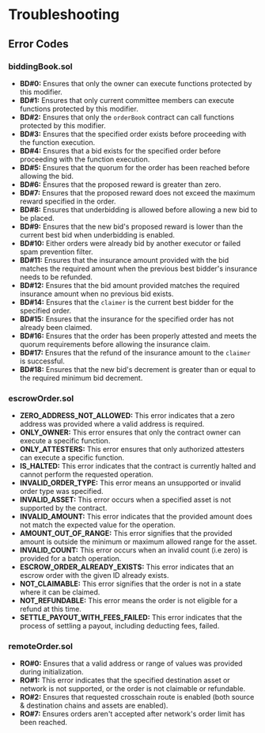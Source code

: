 # Troubleshooting

## Error Codes

### biddingBook.sol

- **BD#0:** Ensures that only the owner can execute functions protected by this modifier.
- **BD#1:** Ensures that only current committee members can execute functions protected by this modifier.
- **BD#2:** Ensures that only the `orderBook` contract can call functions protected by this modifier.
- **BD#3:** Ensures that the specified order exists before proceeding with the function execution.
- **BD#4:** Ensures that a bid exists for the specified order before proceeding with the function execution.
- **BD#5:** Ensures that the quorum for the order has been reached before allowing the bid.
- **BD#6:** Ensures that the proposed reward is greater than zero.
- **BD#7:** Ensures that the proposed reward does not exceed the maximum reward specified in the order.
- **BD#8:** Ensures that underbidding is allowed before allowing a new bid to be placed.
- **BD#9:** Ensures that the new bid's proposed reward is lower than the current best bid when underbidding is enabled.
- **BD#10:** Either orders were already bid by another executor or failed spam prevention filter.
- **BD#11:** Ensures that the insurance amount provided with the bid matches the required amount when the previous best bidder's insurance needs to be refunded.
- **BD#12:** Ensures that the bid amount provided matches the required insurance amount when no previous bid exists.
- **BD#14:** Ensures that the `claimer` is the current best bidder for the specified order.
- **BD#15:** Ensures that the insurance for the specified order has not already been claimed.
- **BD#16:** Ensures that the order has been properly attested and meets the quorum requirements before allowing the insurance claim.
- **BD#17:** Ensures that the refund of the insurance amount to the `claimer` is successful.
- **BD#18:** Ensures that the new bid's decrement is greater than or equal to the required minimum bid decrement.

### escrowOrder.sol

- **ZERO_ADDRESS_NOT_ALLOWED:** This error indicates that a zero address was provided where a valid address is required.
- **ONLY_OWNER:** This error ensures that only the contract owner can execute a specific function.
- **ONLY_ATTESTERS:** This error ensures that only authorized attesters can execute a specific function.
- **IS_HALTED:** This error indicates that the contract is currently halted and cannot perform the requested operation.
- **INVALID_ORDER_TYPE:** This error means an unsupported or invalid order type was specified.
- **INVALID_ASSET:** This error occurs when a specified asset is not supported by the contract.
- **INVALID_AMOUNT:** This error indicates that the provided amount does not match the expected value for the operation.
- **AMOUNT_OUT_OF_RANGE:** This error signifies that the provided amount is outside the minimum or maximum allowed range for the asset.
- **INVALID_COUNT:** This error occurs when an invalid count (i.e zero) is provided for a batch operation.
- **ESCROW_ORDER_ALREADY_EXISTS:** This error indicates that an escrow order with the given ID already exists.
- **NOT_CLAIMABLE:** This error signifies that the order is not in a state where it can be claimed.
- **NOT_REFUNDABLE:** This error means the order is not eligible for a refund at this time.
- **SETTLE_PAYOUT_WITH_FEES_FAILED:** This error indicates that the process of settling a payout, including deducting fees, failed.

### remoteOrder.sol

- **RO#0:** Ensures that a valid address or range of values was provided during initialization.
- **RO#1:** This error indicates that the specified destination asset or network is not supported, or the order is not claimable or refundable.
- **RO#2:** Ensures that requested crosschain route is enabled (both source & destination chains and assets are enabled).
- **RO#7:** Ensures orders aren't accepted after network's order limit has been reached.
